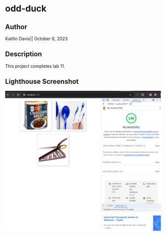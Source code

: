 # odd-duck

## Author

Kaitlin Davis|| October 6, 2023

## Description

This project completes lab 11. 

## Lighthouse Screenshot

![lighthouse Screenshot](/images/lighthouse.png)